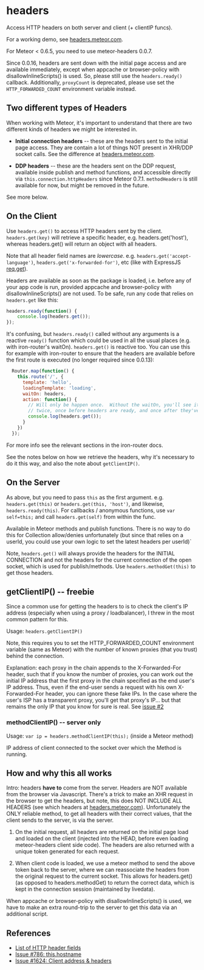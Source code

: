# headers

Access HTTP headers on both server and client (+ clientIP funcs).

For a working demo, see [headers.meteor.com](http://headers.meteor.com/).

For Meteor < 0.6.5, you need to use meteor-headers 0.0.7.

Since 0.0.16, headers are sent down with the initial page access
and are available immediately, except when appcache or browser-policy
with disallowInlineScripts() is used.  So, please still use the
`headers.ready()` callback.  Additionally, `proxyCount` is deprecated,
please use set the `HTTP_FORWARDED_COUNT` environment variable instead.

## Two different types of Headers

When working with Meteor, it's important to understand that there are
two different kinds of headers we might be interested in.

* **Initial connection headers** -- these are the headers sent to the
initial page access.  They are contain a lot of things NOT present
in XHR/DDP socket calls.  See the difference at [headers.meteor.com](http://headers.meteor.com/).

* **DDP headers** -- these are the headers sent on the DDP request,
available inside publish and method functions, and accessible directly
via `this.connection.httpHeaders` since Meteor 0.7.1.  `methodHeaders`
is still available for now, but might be removed in the future.

See more below.

## On the Client

Use `headers.get()` to access HTTP headers sent by the client.
`headers.get(key)` will retrieve a specific header, e.g.
headers.get('host'), whereas headers.get() will return an object
with all headers.

Note that all header field names are *lowercase*.  e.g. 
`headers.get('accept-language')`, `headers.get('x-forwarded-for')`,
etc (like with ExpressJS [req.get](http://expressjs.com/api.html#req.get)).

Headers are available as soon as the package is loaded, i.e. before any
of your app code is run, provided appcache and browser-policy with
disallowInlineScripts() are not used.  To be safe, run any code that
relies on `headers.get` like this:

```js
headers.ready(function() {
	console.log(headers.get());
});
```

It's confusing, but `headers.ready()` called without any arguments
is a reactive `ready()` function which could be used in all the usual
places (e.g. with iron-router's waitOn).  `headers.get()` is reactive
too.  You can use this for example with iron-router to ensure that
the headers are available before the first route is executed (no
longer required since 0.0.13):

```js
  Router.map(function() {
    this.route('/', {
      template: 'hello',
      loadingTemplate: 'loading',
      waitOn: headers,
      action: function() {
        // Will only be happen once.  Without the waitOn, you'll see it happens
        // twice, once before headers are ready, and once after they've arrived.
        console.log(headers.get());
      }
    })
  });
```

For more info see the relevant sections in the iron-router docs.

See the notes below on how we retrieve the headers, why it's necessary
to do it this way, and also the note about `getClientIP()`.

## On the Server

As above, but you need to pass `this` as the first argument.  e.g.
`headers.get(this)` or `headers.get(this, 'host')`, and likewise,
`headers.ready(this)`.  For callbacks / anonymous functions, use
`var self=this;` and call `headers.get(self)` from within the func.

Available in Meteor methods and publish functions.  There is no way
to do this for Collection allow/denies unfortunately (but since that
relies on a userId, you could use your own logic to set the latest
headers per userId)`

Note, `headers.get()` will always provide the headers for the
INITIAL CONNECTION and not the headers for the current connection
of the open socket, which is used for publish/methods.  Use
`headers.methodGet(this)` to get those headers.

## getClientIP() -- freebie

Since a common use for getting the headers to is to check the client's IP
address (especially when using a proxy / loadbalancer), I threw in the most
common pattern for this.

Usage: `headers.getClientIP()`

Note, this requires you to set the HTTP_FORWARDED_COUNT environment
variable (same as Meteor) with the number of known proxies (that you
trust) behind the connection.

Explanation: each proxy in the chain appends to the X-Forwarded-For header, such that if you know the number of proxies, you can work out the initial IP address that the first proxy
in the chain specified as the end user's IP address. Thus, even if the end-user sends a request with his own X-Forwarded-For header, you can ignore these fake IPs. In the case where the user's ISP has a transparent proxy, you'll get that proxy's IP... but that remains the only IP that you know for sure is real.  See [issue #2](https://github.com/gadicohen/meteor-headers/issues/2)

### methodClientIP() -- server only

Usage: `var ip = headers.methodClientIP(this);` (inside a Meteor method)

IP address of client connected to the socket over which the Method is running.

## How and why this all works

Intro: headers **have to** come from the server.  Headers are NOT available
from the browser via Javascript.  There's a trick to make an XHR request in the
browser to get the headers, but note, this does NOT INCLUDE ALL HEADERS (see
which headers at [headers.meteor.com](http://headers.meteor.com/)).
Unfortunately the ONLY reliable method, to get all headers with their correct
values, that the client sends to the server, is via the server.

1. On the initial request, all headers are returned on the initial page
load and loaded on the client (injected into the HEAD, before even
loading meteor-headers client side code).  The headers are also returned
with a unique token generated for each request.

2. When client code is loaded, we use a meteor method to send the above
token back to the server, where we can reassociate the headers from the
original request to the current socket.  This allows for headers.get()
(as opposed to headers.methodGet) to return the correct data, which is
kept in the connection session (maintained by livedata).

When appcache or browser-policy with disallowInlineScripts() is used,
we have to make an extra round-trip to the server to get this data
via an additional script.

## References

* [List of HTTP header fields](http://en.wikipedia.org/wiki/List_of_HTTP_header_fields)
* [Issue #786: this.hostname](https://github.com/meteor/meteor/issues/786)
* [Issue #1624: Client address & headers](https://github.com/meteor/meteor/issues/1624)
